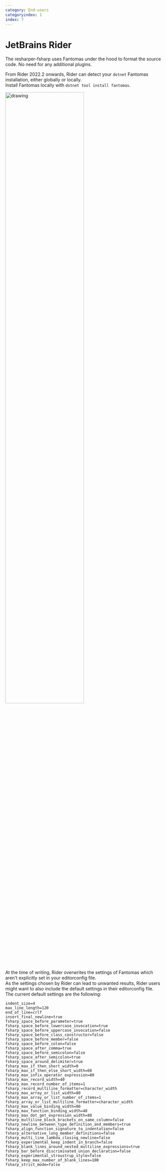 ```yaml
---
category: End-users
categoryindex: 1
index: 7
---
```

# JetBrains Rider
The resharper-fsharp uses Fantomas under the hood to format the source code. No need for any additional plugins.  
  
From Rider 2022.2 onwards, Rider can detect your `dotnet` Fantomas installation, either globally or locally.  
Install Fantomas locally with `dotnet tool install fantomas`.

<img class="mt-2" src="{{root}}/images/rider-fantomas.png" alt="drawing" width="70%"/>

At the time of writing, Rider overwrites the settings of Fantomas which aren't explicitly set in your editorconfig file.  
As the settings chosen by Rider can lead to unwanted results, Rider users might want to also include the default settings in their editorconfig file.  
The current default settings are the following:

```
indent_size=4
max_line_length=120
end_of_line=crlf
insert_final_newline=true 
fsharp_space_before_parameter=true 
fsharp_space_before_lowercase_invocation=true 
fsharp_space_before_uppercase_invocation=false
fsharp_space_before_class_constructor=false
fsharp_space_before_member=false
fsharp_space_before_colon=false
fsharp_space_after_comma=true 
fsharp_space_before_semicolon=false
fsharp_space_after_semicolon=true 
fsharp_space_around_delimiter=true 
fsharp_max_if_then_short_width=0
fsharp_max_if_then_else_short_width=60
fsharp_max_infix_operator_expression=80
fsharp_max_record_width=40
fsharp_max_record_number_of_items=1
fsharp_record_multiline_formatter=character_width
fsharp_max_array_or_list_width=80
fsharp_max_array_or_list_number_of_items=1
fsharp_array_or_list_multiline_formatter=character_width
fsharp_max_value_binding_width=80
fsharp_max_function_binding_width=40
fsharp_max_dot_get_expression_width=80
fsharp_multiline_block_brackets_on_same_column=false
fsharp_newline_between_type_definition_and_members=true 
fsharp_align_function_signature_to_indentation=false
fsharp_alternative_long_member_definitions=false
fsharp_multi_line_lambda_closing_newline=false
fsharp_experimental_keep_indent_in_branch=false
fsharp_blank_lines_around_nested_multiline_expressions=true 
fsharp_bar_before_discriminated_union_declaration=false
fsharp_experimental_stroustrup_style=false
fsharp_keep_max_number_of_blank_lines=100
fsharp_strict_mode=false
```

<fantomas-nav previous="./GitHooks.html" next="./VisualStudio.html"></fantomas-nav>
